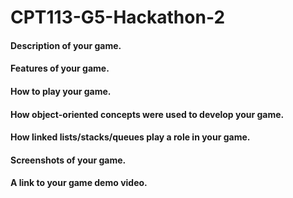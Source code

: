 # CPT113-G5-Hackathon-2
#### Description of your game.


#### Features of your game.

#### How to play your game.

#### How object-oriented concepts were used to develop your game.

#### How linked lists/stacks/queues play a role in your game.

#### Screenshots of your game.

#### A link to your game demo video.

